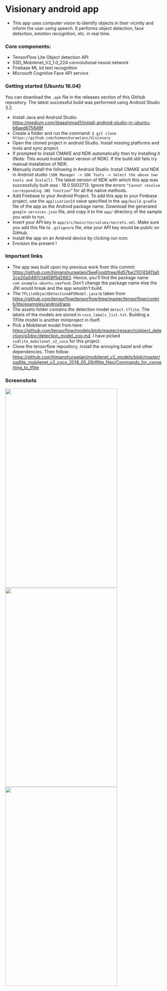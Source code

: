 # Visionary android app
- This app uses computer vision to identify objects in their vicinity and inform the user using speech. It performs object detection, face detection, emotion recognition, etc. in real time.

### Core components:
- TensorFlow Lite Object detection API
- SSD_Mobilenet_V2_1.0_224 convolutional neural network
- Firebase ML kit text recognition
- Microsoft Cognitive Face API service

### Getting started (Ubuntu 16.04)
You can download the `.apk` file in the releases section of this GitHub repository. The latest successful build was performed using Android Studio 3.2.

- Install Java and Android Studio: https://medium.com/@aashimad1/install-android-studio-in-ubuntu-b8aed675849f
- Create a folder and run the command: `$ git clone https://github.com/himanshurawlani/Visionary`
- Open the cloned project in android Studio. Install missing platforms and tools and sync project.
- If prompted to install CMAKE and NDK automatically then try installing it (Note: This would install latest version of NDK). If the build still fails try manual installation of NDK.
- Manually install the following in Android Studio:
    Install CMAKE and NDK in Android studio `(SDK Manager -> SDK Tools -> Select the above two tools and Install)`.
    The latest version of NDK with which this app was successfully built was : 18.0.5002713.
    Ignore the errors `“Cannot resolve corresponding JNI function”` for all the native methods.
- Add Firebase to your Android Project. To add this app to your Firebase project, use the `applicationId` value specified in the `app/build.gradle` file of the app as the Android package name. Download the generated `google-services.json` file, and copy it to the `app/` directory of the sample you wish to run.
- Insert your API key in `app/src/main/res/values/secrets.xml`. Make sure you add this file to `.gitignore` file, else your API key would be public on GitHub.
- Install the app on an Android device by clicking run icon.
- Envision the present !

### Important links
- The app was built upon my previous work from this commit: https://github.com/himanshurawlani/SeeFood/tree/6d57be210745811a02ce20a0497c1d458f5d2663. Hence, you’ll find the package name `com.example.ubuntu.seefood`. Don’t change the package name else the JNI would break and the app wouldn’t build.
- The `TFLiteObjectDetectionAPIModel.java` is taken from https://github.com/tensorflow/tensorflow/tree/master/tensorflow/contrib/lite/examples/android/app
- The assets folder contains the detection model `detect.tflite`. The labels of the models are stored in `coco_labels_list.txt`. Building a TFlite model is another miniproject in itself.
- Pick a Mobilenet model from here: https://github.com/tensorflow/models/blob/master/research/object_detection/g3doc/detection_model_zoo.md. I have picked `ssdlite_mobilenet_v2_coco` for this project.
- Clone the tensorflow repository, install the annoying bazel and other dependencies. Then follow: https://github.com/himanshurawlani/mobilenet_v2_models/blob/master/ssdlite_mobilenet_v2_coco_2018_05_09/tflite_files/Commands_for_converting_to_tflite


### Screenshots
<img src="https://user-images.githubusercontent.com/16475754/46054976-5e23d900-c167-11e8-858b-9711e711217a.png" width="360" height="640">
<img src="https://user-images.githubusercontent.com/16475754/46054977-5e23d900-c167-11e8-8cf5-1ebb0ee41c20.png" width="360" height="640">
<img src="https://user-images.githubusercontent.com/16475754/46054979-5ebc6f80-c167-11e8-8878-c4ac2a7ca106.png" width="360" height="640">
